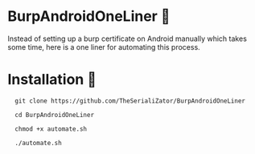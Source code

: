 # BurpAndroidOneLiner 🦉

Instead of setting up a burp certificate on Android manually which takes some time, here is a one liner for automating this process.

# Installation 🦄
```
  git clone https://github.com/TheSerialiZator/BurpAndroidOneLiner
  
  cd BurpAndroidOneLiner
  
  chmod +x automate.sh
  
  ./automate.sh
 ```

